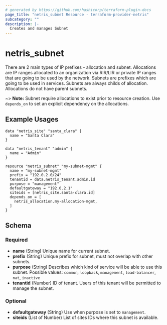 ```yaml
---
# generated by https://github.com/hashicorp/terraform-plugin-docs
page_title: "netris_subnet Resource - terraform-provider-netris"
subcategory: ""
description: |-
  Creates and manages Subnet
---
```


# netris_subnet

There are 2 main types of IP prefixes - allocation and subnet. Allocations are IP ranges allocated to an organization via RIR/LIR or private IP ranges that are going to be used by the network. Subnets are prefixes which are going to be used in services. Subnets are always childs of allocation. Allocations do not have parent subnets.

~> **Note:** Subnet require allocations to exist prior to resource creation. Use `depends_on` to set an explicit dependency on the allocations.

## Example Usages

```hcl
data "netris_site" "santa_clara" {
  name = "Santa Clara"
}

data "netris_tenant" "admin" {
  name = "Admin"
}

resource "netris_subnet" "my-subnet-mgmt" {
  name = "my-subnet-mgmt"
  prefix = "192.0.2.0/24"
  tenantid = data.netris_tenant.admin.id
  purpose = "management"
  defaultgateway = "192.0.2.1"
  siteids = [netris_site.santa-clara.id]
  depends_on = [
    netris_allocation.my-allocation-mgmt,
  ]
}
```


<!-- schema generated by tfplugindocs -->
## Schema

### Required

- **name** (String) Unique name for current subnet.
- **prefix** (String) Unique prefix for subnet, must not overlap with other subnets.
- **purpose** (String) Describes which kind of service will be able to use this subnet. Possible values: `common`, `loopback`, `management`, `load-balancer`, `nat`, `inactive`
- **tenantid** (Number) ID of tenant. Users of this tenant will be permitted to manage the subnet.

### Optional

- **defaultgateway** (String) Use when purpose is set to `management`.
- **siteids** (List of Number) List of sites IDs where this subnet is available.
